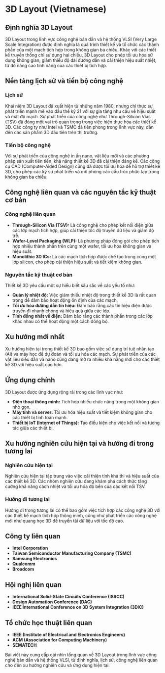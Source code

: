 # 3D Layout (Vietnamese)

## Định nghĩa 3D Layout

3D Layout trong lĩnh vực công nghệ bán dẫn và hệ thống VLSI (Very Large Scale Integration) được định nghĩa là quá trình thiết kế và tổ chức các thành phần của một mạch tích hợp trong không gian ba chiều. Khác với các thiết kế truyền thống chỉ sử dụng hai chiều, 3D Layout cho phép tối ưu hóa sử dụng không gian, giảm thiểu độ dài đường dẫn và cải thiện hiệu suất nhiệt, từ đó nâng cao tính năng của các thiết bị tích hợp.

## Nền tảng lịch sử và tiến bộ công nghệ

### Lịch sử

Khái niệm 3D Layout đã xuất hiện từ những năm 1980, nhưng chỉ thực sự phát triển mạnh mẽ vào đầu thế kỷ 21 với sự gia tăng nhu cầu về hiệu suất và mật độ mạch. Sự phát triển của công nghệ như Through-Silicon Vias (TSV) đã đóng một vai trò quan trọng trong việc hiện thực hóa các thiết kế 3D. Các công ty như Intel và TSMC đã tiên phong trong lĩnh vực này, dẫn đến các sản phẩm 3D đầu tiên trên thị trường.

### Tiến bộ công nghệ

Với sự phát triển của công nghệ in ấn nano, vật liệu mới và các phương pháp sản xuất tiên tiến, khả năng thiết kế 3D đã cải thiện đáng kể. Các công cụ CAD (Computer-Aided Design) cũng đã được tối ưu hóa để hỗ trợ thiết kế 3D, cho phép các kỹ sư phát triển và mô phỏng các cấu trúc phức tạp trong không gian ba chiều.

## Công nghệ liên quan và các nguyên tắc kỹ thuật cơ bản

### Công nghệ liên quan

- **Through-Silicon Via (TSV):** Là công nghệ cho phép kết nối điện giữa các lớp mạch tích hợp, giúp cải thiện tốc độ truyền dữ liệu và giảm độ trễ.
- **Wafer-Level Packaging (WLP):** Là phương pháp đóng gói cho phép tích hợp nhiều thành phần trên cùng một wafer, tối ưu hóa không gian và hiệu suất.
- **Monolithic 3D ICs:** Là các mạch tích hợp được chế tạo trong cùng một lớp silicon, cho phép cải thiện hiệu suất và tiết kiệm không gian.

### Nguyên tắc kỹ thuật cơ bản

Thiết kế 3D yêu cầu một sự hiểu biết sâu sắc về các yếu tố như:

- **Quản lý nhiệt độ:** Việc giảm thiểu nhiệt độ trong thiết kế 3D là rất quan trọng để đảm bảo hoạt động ổn định của các mạch.
- **Tối ưu hóa đường dẫn tín hiệu:** Đảm bảo rằng các tín hiệu điện được truyền đi nhanh chóng và hiệu quả giữa các lớp.
- **Tính đồng nhất về điện:** Đảm bảo rằng các thành phần trong các lớp khác nhau có thể hoạt động một cách đồng bộ.

## Xu hướng mới nhất

Xu hướng hiện tại trong thiết kế 3D bao gồm việc sử dụng trí tuệ nhân tạo (AI) và máy học để dự đoán và tối ưu hóa các mạch. Sự phát triển của các vật liệu siêu dẫn và nano cũng đang mở ra nhiều khả năng mới cho các thiết kế 3D với hiệu suất cao hơn.

## Ứng dụng chính

3D Layout được ứng dụng rộng rãi trong các lĩnh vực như:

- **Điện thoại thông minh:** Tích hợp nhiều chức năng trong một không gian nhỏ gọn.
- **Máy tính và server:** Tối ưu hóa hiệu suất và tiết kiệm không gian cho các thiết bị tính toán mạnh.
- **Thiết bị IoT (Internet of Things):** Tạo điều kiện cho việc kết nối và tương tác giữa các thiết bị.

## Xu hướng nghiên cứu hiện tại và hướng đi trong tương lai

### Nghiên cứu hiện tại

Nghiên cứu hiện tại tập trung vào việc cải thiện tính khả thi và hiệu suất của các thiết kế 3D. Các nhóm nghiên cứu đang khám phá cách thức tăng cường khả năng cách nhiệt và tối ưu hóa độ bền của các kết nối TSV.

### Hướng đi tương lai

Hướng đi trong tương lai có thể bao gồm việc tích hợp các công nghệ 3D với các thiết kế mạch tích hợp thông minh, cũng như phát triển các công nghệ mới như quang học 3D để truyền tải dữ liệu với tốc độ cao.

## Công ty liên quan

- **Intel Corporation**
- **Taiwan Semiconductor Manufacturing Company (TSMC)**
- **Samsung Electronics**
- **Qualcomm**
- **Broadcom**

## Hội nghị liên quan

- **International Solid-State Circuits Conference (ISSCC)**
- **Design Automation Conference (DAC)**
- **IEEE International Conference on 3D System Integration (3DIC)**

## Tổ chức học thuật liên quan

- **IEEE (Institute of Electrical and Electronics Engineers)**
- **ACM (Association for Computing Machinery)**
- **SEMATECH**

Bài viết này cung cấp cái nhìn tổng quan về 3D Layout trong lĩnh vực công nghệ bán dẫn và hệ thống VLSI, từ định nghĩa, lịch sử, công nghệ liên quan cho đến xu hướng nghiên cứu và ứng dụng hiện tại.